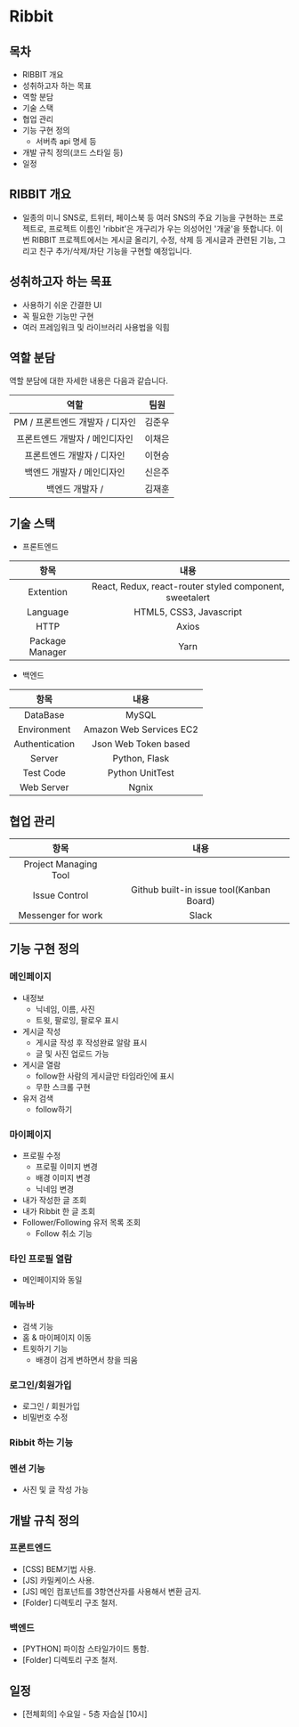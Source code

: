 # **Ribbit**

## 목차

- RIBBIT 개요
- 성취하고자 하는 목표
- 역할 분담
- 기술 스택
- 협업 관리
- 기능 구현 정의
  - 서버측 api 명세 등
- 개발 규칙 정의(코드 스타일 등)
- 일정

## RIBBIT 개요

- 일종의 미니 SNS로, 트위터, 페이스북 등 여러 SNS의 주요 기능을 구현하는 프로젝트로, 프로젝트 이름인 'ribbit'은 개구리가 우는 의성어인 '개굴'을 뜻합니다. 이번 RIBBIT 프로젝트에서는 게시글 올리기, 수정, 삭제 등 게시글과 관련된 기능, 그리고 친구 추가/삭제/차단 기능을 구현할 예정입니다.



## 성취하고자 하는 목표

- 사용하기 쉬운 간결한 UI
- 꼭 필요한 기능만 구현
- 여러 프레임워크 및 라이브러리 사용법을 익힘

## 역할 분담

역할 분담에 대한 자세한 내용은 다음과 같습니다.

|            역할            |  팀원  |
| :------------------------: | :----: |
|    PM / 프론트엔드 개발자 / 디자인  | 김준우 |
| 프론트엔드 개발자 / 메인디자인  | 이채은 |
|     프론트엔드 개발자 / 디자인     | 이현승 |
|       백엔드 개발자 / 메인디자인 | 신은주 |
|       백엔드 개발자 /        | 김재훈 |



## 기술 스택

- 프론트엔드

|      항목       |          내용           |
| :-------------: | :---------------------: |
|    Extention    | React, Redux, react-router styled component, sweetalert |
|    Language     | HTML5, CSS3, Javascript |
|      HTTP       |          Axios          |
| Package Manager |          Yarn           |



- 백엔드

|      항목      |          내용           |
| :------------: | :---------------------: |
|    DataBase    |          MySQL          |
|  Environment   | Amazon Web Services EC2 |
| Authentication |  Json Web Token based   |
|     Server     |      Python, Flask      |
|   Test Code    |     Python UnitTest     |
|   Web Server   |          Ngnix          |



## 협업 관리

|         항목          |                   내용                   |
| :-------------------: | :--------------------------------------: |
| Project Managing Tool |                                          |
|     Issue Control     | Github built-in issue tool(Kanban Board) |
|  Messenger for work   |                  Slack                   |



## 기능 구현 정의

### 메인페이지
- 내정보
  - 닉네임, 이름, 사진
  - 트윗, 팔로잉, 팔로우 표시
- 게시글 작성
  - 게시글 작성 후 작성완료 알람 표시
  - 글 및 사진 업로드 가능
- 게시글 열람
  - follow한 사람의 게시글만 타임라인에 표시
  - 무한 스크롤 구현
- 유저 검색
  - follow하기

### 마이페이지

- 프로필 수정
  - 프로필 이미지 변경
  - 배경 이미지 변경
  - 닉네임 변경
- 내가 작성한 글 조회
- 내가 Ribbit 한 글 조회
- Follower/Following 유저 목록 조회
  - Follow 취소 기능

### 타인 프로필 열람

- 메인페이지와 동일

### 메뉴바
- 검색 기능
- 홈 & 마이페이지 이동
- 트윗하기 기능
  - 배경이 검게 변하면서 창을 띄움

### 로그인/회원가입

- 로그인 / 회원가입
- 비밀번호 수정

### Ribbit 하는 기능

### 멘션 기능

- 사진 및 글 작성 가능

## 개발 규칙 정의
### 프론트엔드
- [CSS] BEM기법 사용.
- [JS] 카밀케이스 사용.
- [JS] 메인 컴포넌트를 3항연산자를 사용해서 변환 금지.
- [Folder] 디렉토리 구조 철저.

### 백엔드
- [PYTHON] 파이참 스타일가이드 통함.
- [Folder] 디렉토리 구조 철저.

## 일정
- [전체회의] 수요일 - 5층 자습실 [10시]
